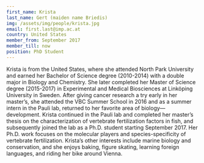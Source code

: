 ```yaml
---
first_name: Krista
last_name: Gert (maiden name Briedis)
img: /assets/img/people/krista.jpg
email: first.last@imp.ac.at
country: United States
member_from: September 2017
member_till: now
position: PhD Student
---
```

Krista is from the United States, where she attended North Park University and earned her Bachelor of Science degree (2010-2014) with a double major in Biology and Chemistry. She later completed her Master of Science degree (2015-2017) in Experimental and Medical Biosciences at Linköping University in Sweden. After giving cancer research a try early in her master’s, she attended the VBC Summer School in 2016 and as a summer intern in the Pauli lab, returned to her favorite area of biology—development. Krista continued in the Pauli lab and completed her master’s thesis on the characterization of vertebrate fertilization factors in fish, and subsequently joined the lab as a Ph.D. student starting September 2017. Her Ph.D. work focuses on the molecular players and species-specificity of vertebrate fertilization. Krista’s other interests include marine biology and conservation, and she enjoys baking, figure skating, learning foreign languages, and riding her bike around Vienna.
